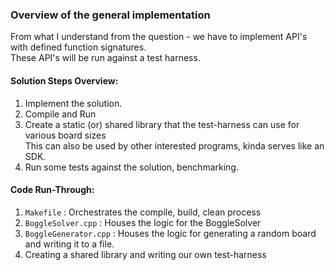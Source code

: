### Overview of the general implementation

From what I understand from the question - we have to implement API's with defined function signatures.                 
These API's will be run against a test harness.               

#### Solution Steps Overview:                
1. Implement the solution.            
2. Compile and Run      
3. Create a static (or) shared library that the test-harness can use for various board sizes              
   This can also be used by other interested programs, kinda serves like an SDK.      
4. Run some tests against the solution, benchmarking.                   

#### Code Run-Through:                       

1. `Makefile`             :   Orchestrates the compile, build, clean process                                  
2. `BoggleSolver.cpp`     :   Houses the logic for the BoggleSolver                               
3. `BoggleGenerator.cpp`  :   Houses the logic for generating a random board and writing it to a file.                 
4. Creating a shared library and writing our own test-harness               
